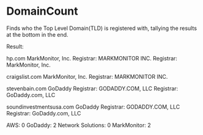 # DomainCount
Finds who the Top Level Domain(TLD) is registered with, tallying the results at the bottom in the end.


Result:

hp.com
MarkMonitor, Inc.
   Registrar: MARKMONITOR INC.
Registrar: MarkMonitor, Inc.


craigslist.com
MarkMonitor, Inc.
   Registrar: MARKMONITOR INC.


stevenbain.com
GoDaddy
   Registrar: GODADDY.COM, LLC
Registrar: GoDaddy.com, LLC


soundinvestmentsusa.com
GoDaddy
   Registrar: GODADDY.COM, LLC
Registrar: GoDaddy.com, LLC


AWS: 0
GoDaddy: 2
Network Solutions: 0
MarkMonitor: 2
